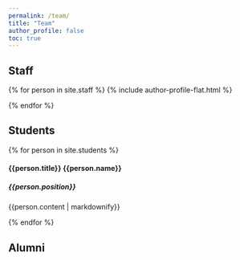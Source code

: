 ```yaml
---
permalink: /team/
title: "Team"
author_profile: false
toc: true
---
```


## Staff

{% for person in site.staff %}
  {% include author-profile-flat.html %}

{% endfor %}

## Students

{% for person in site.students %}
  <h4> {{person.title}} {{person.name}} </h4>
  <h5> {{person.position}} </h5>
  <p> {{person.content | markdownify}} </p>
  
  
{% endfor %}

## Alumni